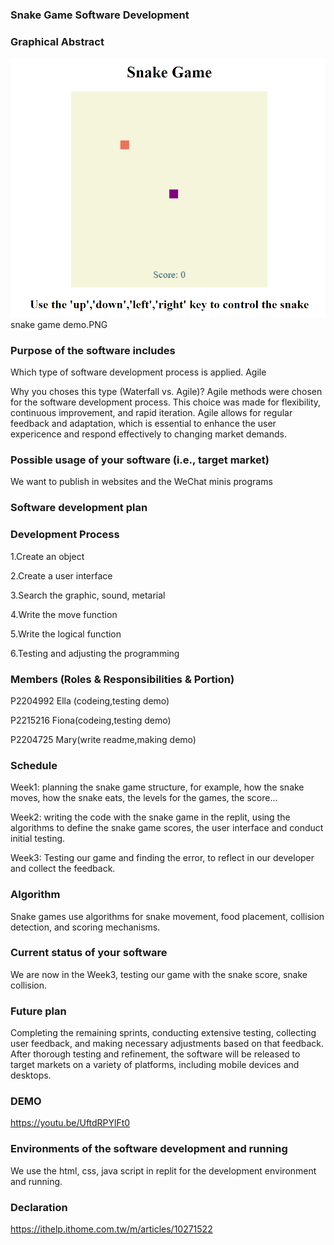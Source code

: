 ### Snake Game Software Development 

### Graphical Abstract 
![image](https://github.com/EllaCCT/EllaCCT/blob/main/snake%20game%20demo.PNG) snake game demo.PNG
### Purpose of the software includes
Which type of software development process is applied. 
Agile 

Why you choses this type (Waterfall vs. Agile)? 
Agile methods were chosen for the software development process. This choice was made for flexibility, continuous improvement, and rapid iteration. Agile allows for regular feedback and adaptation, which is essential to enhance the user expericence and respond effectively to changing market demands.

### Possible usage of your software (i.e., target market) 
We want to publish in websites and the WeChat minis programs

### Software development plan 
### Development Process 

1.Create an object 

2.Create a user interface 

3.Search the graphic, sound, metarial 

4.Write the move function 

5.Write the logical function 

6.Testing and adjusting the programming 

### Members (Roles & Responsibilities & Portion)
P2204992 Ella (codeing,testing demo) 

P2215216 Fiona(codeing,testing demo) 

P2204725 Mary(write readme,making demo) 

### Schedule
Week1: planning the snake game structure, for example, how the snake moves, how the snake eats, the levels for the games, the score... 

Week2: writing the code with the snake game in the replit, using the algorithms to define the snake game scores, the user interface and conduct initial testing. 

Week3: Testing our game and finding the error, to reflect in our developer and collect the feedback. 

### Algorithm
Snake games use algorithms for snake movement, food placement, collision detection, and scoring mechanisms.

### Current status of your software 
We are now in the Week3, testing our game with the snake score, snake collision. 

### Future plan
Completing the remaining sprints, conducting extensive testing, collecting user feedback, and making necessary adjustments based on that feedback. After thorough testing and refinement, the software will be released to target markets on a variety of platforms, including mobile devices and desktops. 

### DEMO 
https://youtu.be/UftdRPYlFt0 

### Environments of the software development and running 
We use the html, css, java script in replit  for the development environment and running. 

### Declaration 
https://ithelp.ithome.com.tw/m/articles/10271522 
